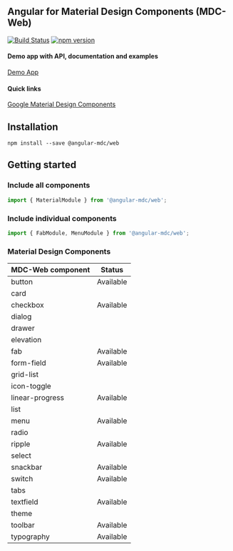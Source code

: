 ## Angular for Material Design Components (MDC-Web)

[![Build Status](https://travis-ci.org/trimox/angular-mdc-web.svg?branch=master)](https://travis-ci.org/trimox/angular-mdc-web)
[![npm version](https://badge.fury.io/js/%40angular-mdc%2Fweb.svg)](https://badge.fury.io/js/%40angular-mdc%2Fweb)

#### Demo app with API, documentation and examples
[Demo App](https://trimox.github.io/angular-mdc-web/)

#### Quick links
[Google Material Design Components](https://material.io/components/)

## Installation
```
npm install --save @angular-mdc/web
```

## Getting started
### Include all components
```ts
import { MaterialModule } from '@angular-mdc/web';
```
### Include individual components
```ts
import { FabModule, MenuModule } from '@angular-mdc/web';
```

### Material Design Components
| MDC-Web component | Status        |
| ----------------- | --------------|
| button | Available |
| card |
| checkbox | Available |
| dialog
| drawer
| elevation
| fab | Available |
| form-field | Available |
| grid-list
| icon-toggle
| linear-progress | Available |
| list
| menu | Available |
| radio
| ripple | Available |
| select
| snackbar | Available |
| switch | Available |
| tabs
| textfield | Available |
| theme
| toolbar | Available |
| typography | Available |
